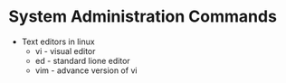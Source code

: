 # System Administration Commands
* Text editors in linux
  * vi - visual editor
  * ed - standard lione editor
  * vim - advance version of vi
